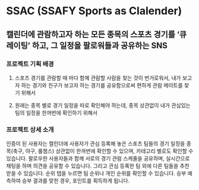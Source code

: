 # SSAC (SSAFY Sports as Clalender)

## 캘린더에 관람하고자 하는 모든 종목의 스포츠 경기를 ‘큐레이팅’ 하고, 그 일정을 팔로워들과 공유하는 SNS

### 프로젝트 기획 배경
1. 스포츠 경기를 관람할 때 마다 함께 관람할 사람을 찾는 것이 번거로워서, 
내가 보고자 하는 경기와 친구가 보고자 하는 경기를 공유함으로써 편하게 관람 
메이트를 찾기 위해서

2. 원래는 종목 별로 경기 일정을 따로 확인해야 하는데, 종목 상관없이 내가 
관심있는 팀의 일정을 한꺼번에 확인하기 위해서

### 프로젝트 상세 소개
인증이 된 사용자는 캘린더에 사용자가 관심 등록해 놓은 스포츠 팀들의 경기 일정을 종목(축구, 야구, 롤챔스) 상관없이 한꺼번에 확인할 수 있으며, 카테고리 별로도 확인할 수 있습니다. 팔로우한 사용자들과 함께 서로의 경기 관람 스케줄을 공유하며, 실시간으로 채팅을 하며 의견을 공유할 수 있습니다. 그리고 관심 등록한 팀 외에 다른 팀들을 추천 받을 수 있습니다. 순위 탭을 누르면 팀 순위나 개인 순위를 확인할 수 있습니다. 승부 예측하여 승부 결과를 맞힌 경우, 포인트를 획득하게 됩니다. 